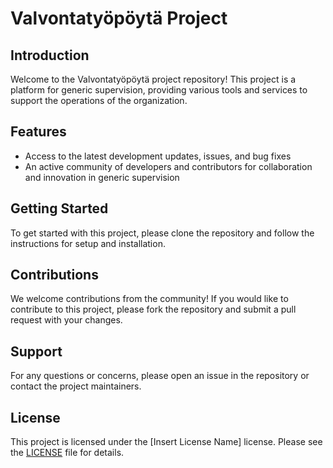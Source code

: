 # Valvontatyöpöytä Project

## Introduction

Welcome to the Valvontatyöpöytä project repository! This project is a platform for generic supervision, providing various tools and services to support the operations of the organization. 

## Features

- Access to the latest development updates, issues, and bug fixes
- An active community of developers and contributors for collaboration and innovation in generic supervision

## Getting Started

To get started with this project, please clone the repository and follow the instructions for setup and installation.

## Contributions

We welcome contributions from the community! If you would like to contribute to this project, please fork the repository and submit a pull request with your changes.

## Support

For any questions or concerns, please open an issue in the repository or contact the project maintainers.

## License

This project is licensed under the [Insert License Name] license. Please see the [LICENSE](LICENSE) file for details.
